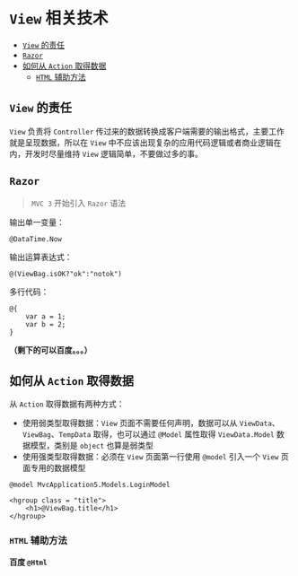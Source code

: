 # `View` 相关技术

- [`View` 的责任](#1)
- [`Razor`](#2)
- [如何从 `Action` 取得数据](#3)
  - [`HTML` 辅助方法](#3.1)

<span id="1"></span>
## `View` 的责任

`View` 负责将 `Controller` 传过来的数据转换成客户端需要的输出格式，主要工作就是呈现数据，所以在 `View` 中不应该出现复杂的应用代码逻辑或者商业逻辑在内，开发时尽量维持 `View` 逻辑简单，不要做过多的事。

<span id="2"></span>
## `Razor`

> `MVC 3` 开始引入 `Razor` 语法

输出单一变量：
```
@DataTime.Now
```

输出运算表达式：
```
@(ViewBag.isOK?"ok":"notok")
```

多行代码：
```
@{
    var a = 1;
    var b = 2;
}
```

**（剩下的可以百度。。。）**

<span id="3"></span>
## 如何从 `Action` 取得数据

从 `Action` 取得数据有两种方式：
- 使用弱类型取得数据：`View` 页面不需要任何声明，数据可以从 `ViewData`、`ViewBag`、`TempData` 取得，也可以通过 `@Model` 属性取得 `ViewData.Model` 数据模型，类别是 `object` 也算是弱类型
- 使用强类型取得数据：必须在 `View` 页面第一行使用 `@model` 引入一个 `View` 页面专用的数据模型

```
@model MvcApplication5.Models.LoginModel

<hgroup class = "title">
    <h1>@ViewBag.title</h1>
</hgroup>
```


<span id="3.1"></span>
### `HTML` 辅助方法

**百度 `@Html`**




